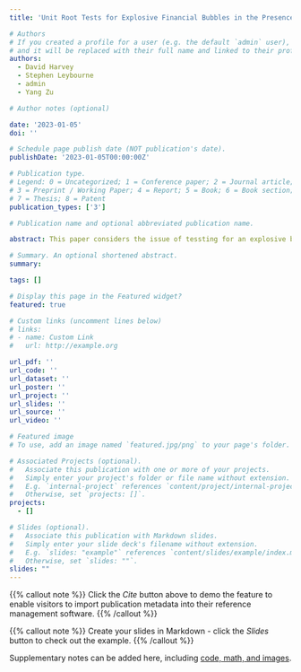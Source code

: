 ```yaml
---
title: 'Unit Root Tests for Explosive Financial Bubbles in the Presence of Deterministic Level Shifts'

# Authors
# If you created a profile for a user (e.g. the default `admin` user), write the username (folder name) here
# and it will be replaced with their full name and linked to their profile.
authors:
  - David Harvey
  - Stephen Leybourne
  - admin
  - Yang Zu

# Author notes (optional)

date: '2023-01-05'
doi: ''

# Schedule page publish date (NOT publication's date).
publishDate: '2023-01-05T00:00:00Z'

# Publication type.
# Legend: 0 = Uncategorized; 1 = Conference paper; 2 = Journal article;
# 3 = Preprint / Working Paper; 4 = Report; 5 = Book; 6 = Book section;
# 7 = Thesis; 8 = Patent
publication_types: ['3']

# Publication name and optional abbreviated publication name.

abstract: This paper considers the issue of tessting for an explosive bubble in financial data in the presence of deterministic level shifts. We propose that the sign-based variant of the Phillips, Shi, and Yu (2015) test, first introduced in Harvey, Leybourne, and Zu (2019) has practical advantages against other commonly used methods employed to control for level shifts. The sign-based test does not require any pre-determination of jump location or magnitude in order to be used, and is robust in terms of size and power to the presence of shifts. We show that, asymptotically, while the PSY test statistic is dependant on both the number of shifts present and their respective magnitudes, the sign-based variant requires a weaker assumption of the number of shifts alone. Finite sample simulations show severe size distortions and loss of power for the original test, while the sign=based test diplays a high degree of robusteness to the presence of level shifts. An empirical illustration using high-frequency Bitcoin price data sampled in late 2018 is also provided.

# Summary. An optional shortened abstract.
summary: 

tags: []

# Display this page in the Featured widget?
featured: true

# Custom links (uncomment lines below)
# links:
# - name: Custom Link
#   url: http://example.org

url_pdf: ''
url_code: ''
url_dataset: ''
url_poster: ''
url_project: ''
url_slides: ''
url_source: ''
url_video: ''

# Featured image
# To use, add an image named `featured.jpg/png` to your page's folder.

# Associated Projects (optional).
#   Associate this publication with one or more of your projects.
#   Simply enter your project's folder or file name without extension.
#   E.g. `internal-project` references `content/project/internal-project/index.md`.
#   Otherwise, set `projects: []`.
projects:
  - []

# Slides (optional).
#   Associate this publication with Markdown slides.
#   Simply enter your slide deck's filename without extension.
#   E.g. `slides: "example"` references `content/slides/example/index.md`.
#   Otherwise, set `slides: ""`.
slides: ""
---
```


{{% callout note %}}
Click the _Cite_ button above to demo the feature to enable visitors to import publication metadata into their reference management software.
{{% /callout %}}

{{% callout note %}}
Create your slides in Markdown - click the _Slides_ button to check out the example.
{{% /callout %}}

Supplementary notes can be added here, including [code, math, and images](https://wowchemy.com/docs/writing-markdown-latex/).
